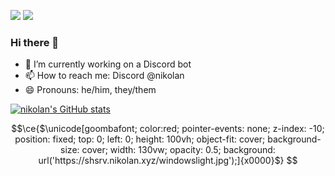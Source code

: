 <a href="https://discord.com/users/767780952436244491"><img src="https://img.shields.io/badge/discord-blue?logo=discord&logoColor=white&style=for-the-badge"></a>
<a href="https://discord.gg/HqnYC2Rafc"><img src="https://img.shields.io/badge/discord%20server-blue?logo=discord&logoColor=white&style=for-the-badge"></a>
### Hi there 👋

- 🔭 I’m currently working on a Discord bot
- 📫 How to reach me: Discord @nikolan
- 😄 Pronouns: he/him, they/them

[![nikolan's GitHub stats](https://github-readme-stats.vercel.app/api?username=nikolan123)](https://github.com/anuraghazra/github-readme-stats)

```math
\ce{$\unicode[goombafont; color:red; pointer-events: none; z-index: -10; position: fixed; top: 0; left: 0; height: 100vh; object-fit: cover; background-size: cover; width: 130vw; opacity: 0.5; background: url('https://shsrv.nikolan.xyz/windowslight.jpg');]{x0000}$}
